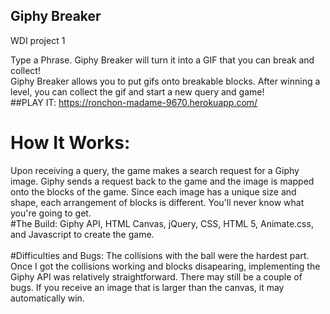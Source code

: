 ## Giphy Breaker
WDI project 1

Type a Phrase. Giphy Breaker will turn it into a GIF that you can break and collect!
<br/>
Giphy Breaker allows you to put gifs onto breakable blocks.
After winning a level, you can collect the gif and start a new query and game!
<br/>
##PLAY IT: https://ronchon-madame-9670.herokuapp.com/
# How It Works:
 Upon receiving a query, the game makes a search request for a Giphy image. Giphy sends a request back to the game and the image is mapped onto the blocks of the game. Since each image has a unique size and shape, each arrangement of blocks is different. You'll never know what you're going to get. 
<br/>
#The Build:
 Giphy API, HTML Canvas, jQuery, CSS, HTML 5, Animate.css, and Javascript to create the game.  
<br/>
 #Difficulties and Bugs:
 The collisions with the ball were the hardest part. Once I got the collisions working and blocks disapearing, implementing the Giphy API was relatively straightforward. There may still be a couple of bugs. If you receive an image that is larger than the canvas, it may automatically win.  






